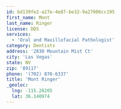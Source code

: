 ```yaml
---
id: bd139fe2-a27e-4e87-be32-9a27006cc195
first_name: Mont
last_name: Ringer
license: DDS
services:
  - 'Oral and Maxillofacial Pathologist'
category: Dentists
address: '2830 Mountain Mist Ct'
city: 'Las Vegas'
state: NV
zip: '89117'
phone: '(702) 876-6337'
title: 'Mont Ringer'
_geoloc:
  lng: -115.28205
  lat: 36.140974
---
```

